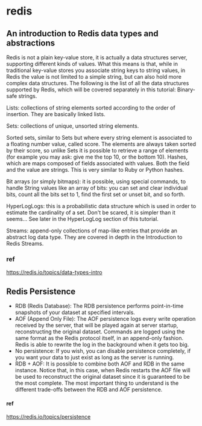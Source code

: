 # redis

## An introduction to Redis data types and abstractions

Redis is not a plain key-value store, it is actually a data structures server, supporting different kinds of values. What this means is that, while in traditional key-value stores you associate string keys to string values, in Redis the value is not limited to a simple string, but can also hold more complex data structures. The following is the list of all the data structures supported by Redis, which will be covered separately in this tutorial:
Binary-safe strings.

Lists: collections of string elements sorted according to the order of insertion. They are basically linked lists.

Sets: collections of unique, unsorted string elements.

Sorted sets, similar to Sets but where every string element is associated to a floating number value, called score. The elements are always taken sorted by their score, so unlike Sets it is possible to retrieve a range of elements (for example you may ask: give me the top 10, or the bottom 10).
Hashes, which are maps composed of fields associated with values. Both the field and the value are strings. This is very similar to Ruby or Python hashes.

Bit arrays (or simply bitmaps): it is possible, using special commands, to handle String values like an array of bits: you can set and clear individual bits, count all the bits set to 1, find the first set or unset bit, and so forth.

HyperLogLogs: this is a probabilistic data structure which is used in order to estimate the cardinality of a set. Don't be scared, it is simpler than it seems... See later in the HyperLogLog section of this tutorial.

Streams: append-only collections of map-like entries that provide an abstract log data type. They are covered in depth in the Introduction to Redis Streams.

### ref
https://redis.io/topics/data-types-intro

## Redis Persistence

- RDB (Redis Database): The RDB persistence performs point-in-time snapshots of your dataset at specified intervals.
- AOF (Append Only File): The AOF persistence logs every write operation received by the server, that will be played again at server startup, reconstructing the original dataset. Commands are logged using the same format as the Redis protocol itself, in an append-only fashion. Redis is able to rewrite the log in the background when it gets too big.
- No persistence: If you wish, you can disable persistence completely, if you want your data to just exist as long as the server is running.
- RDB + AOF: It is possible to combine both AOF and RDB in the same instance. Notice that, in this case, when Redis restarts the AOF file will be used to reconstruct the original dataset since it is guaranteed to be the most complete.
The most important thing to understand is the different trade-offs between the RDB and AOF persistence. 

#### ref 
https://redis.io/topics/persistence

